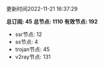 更新时间2022-11-21 16:37:29

**总订阅: 45**
**总节点: 1110**
**有效节点: 192**
- ssr节点: 12
- ss节点: 4
- trojan节点: 45
- v2ray节点: 131
